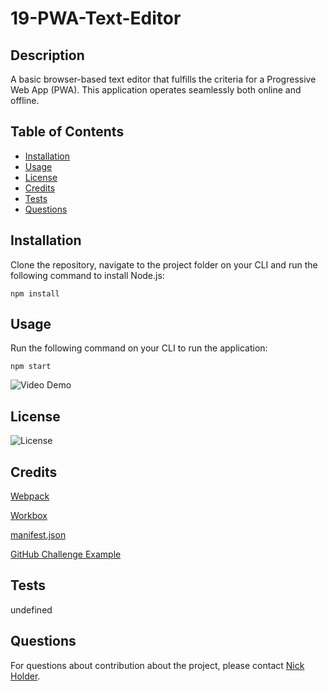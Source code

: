 # 19-PWA-Text-Editor

## Description
A basic browser-based text editor that fulfills the criteria for a Progressive Web App (PWA). This application operates seamlessly both online and offline.

## Table of Contents
  - [Installation](#installation)
  - [Usage](#usage)
  - [License](#license)
  - [Credits](#credits)
  - [Tests](#tests)
  - [Questions](#questions)

  ## Installation
  Clone the repository, navigate to the project folder on your CLI and run the following command to install Node.js:

    npm install

## Usage
Run the following command on your CLI to run the application:

    npm start

![Video Demo]()

## License
  ![License](https://img.shields.io/badge/License-MIT-brightgreen)

## Credits
[Webpack](https://webpack.js.org/)

[Workbox](https://developer.chrome.com/docs/workbox/)

[manifest.json](https://github.com/abbygraves/19-pwa-text-editor/blob/main/README.md)

[GitHub Challenge Example](https://github.com/njthanhtrang/18.-NoSQL-Challenge-Social-Network-API)

## Tests
undefined

## Questions
For questions about contribution about the project, please contact [Nick Holder](mailto:ngholder@hotmail.com).